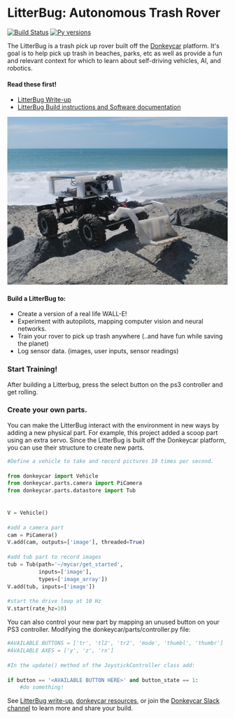 # LitterBug: Autonomous Trash Rover

[![Build Status](https://travis-ci.org/wroscoe/donkey.svg?branch=dev)](https://travis-ci.org/wroscoe/donkey)
[![Py versions](https://img.shields.io/pypi/pyversions/donkeycar.svg)](https://img.shields.io/pypi/pyversions/donkeycar.svg)

The LitterBug is a trash pick up rover built off the [Donkeycar](https://github.com/wroscoe/donkey) platform. It's goal is to help pick up trash in beaches, parks, etc as well as provide a fun and relevant context for which to learn about self-driving vehicles, AI, and robotics.

#### Read these first!
* [LitterBug Write-up](https://www.hackster.io/poopityscoop/litterbug-autonomous-trash-rover-765498)
* [LitterBug Build instructions and Software documentation](http://docs.litterbug.com)

![donkeycar](./docs/assets/build_hardware/litterbug_2.jpg)

#### Build a LitterBug to:
* Create a version of a real life WALL-E!
* Experiment with autopilots, mapping computer vision and neural networks.
* Train your rover to pick up trash anywhere (..and have fun while saving the planet)
* Log sensor data. (images, user inputs, sensor readings)

### Start Training!
After building a Litterbug, press the select button on the ps3 controller and get rolling.

### Create your own parts.
You can make the LitterBug interact with the environment in new ways by adding a new physical part. For example, this project added a scoop part using an extra servo. 
Since the LitterBug is built off the Donkeycar platform, you can use their structure to create new parts. 

```python
#Define a vehicle to take and record pictures 10 times per second.

from donkeycar import Vehicle
from donkeycar.parts.camera import PiCamera
from donkeycar.parts.datastore import Tub


V = Vehicle()

#add a camera part
cam = PiCamera()
V.add(cam, outputs=['image'], threaded=True)

#add tub part to record images
tub = Tub(path='~/mycar/get_started',
          inputs=['image'],
          types=['image_array'])
V.add(tub, inputs=['image'])

#start the drive loop at 10 Hz
V.start(rate_hz=10)
```

You can also control your new part by mapping an unused button on your PS3 controller. Modifying the donkeycar/parts/controller.py file: 
```python
#AVAILABLE BUTTONS = ['tr', 'tl2', 'tr2', 'mode', 'thumbl', 'thumbr']
#AVAILABLE AXES = ['y', 'z', 'rx']

#In the update() method of the JoystickController class add:

if button == '<AVAILABLE BUTTON HERE>' and button_state == 1:
    #do something!

```
See [LitterBug write-up](https://www.hackster.io/poopityscoop/litterbug-autonomous-trash-rover-765498), [donkeycar resources](http://donkeycar.com),
or join the [Donkeycar Slack channel](http://www.donkeycar.com/community.html) to learn more and share your build.
